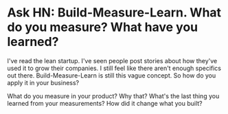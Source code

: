 # Ask HN: Build-Measure-Learn. What do you measure? What have you learned?

I&#x27;ve read the lean startup. I&#x27;ve seen people post stories about how they&#x27;ve used it to grow their companies. I still feel like there aren&#x27;t enough specifics out there. Build-Measure-Learn is still this vague concept. So how do you apply it in your business?<p>What do you measure in your product? Why that?
What&#x27;s the last thing you learned from your measurements? How did it change what you built?
